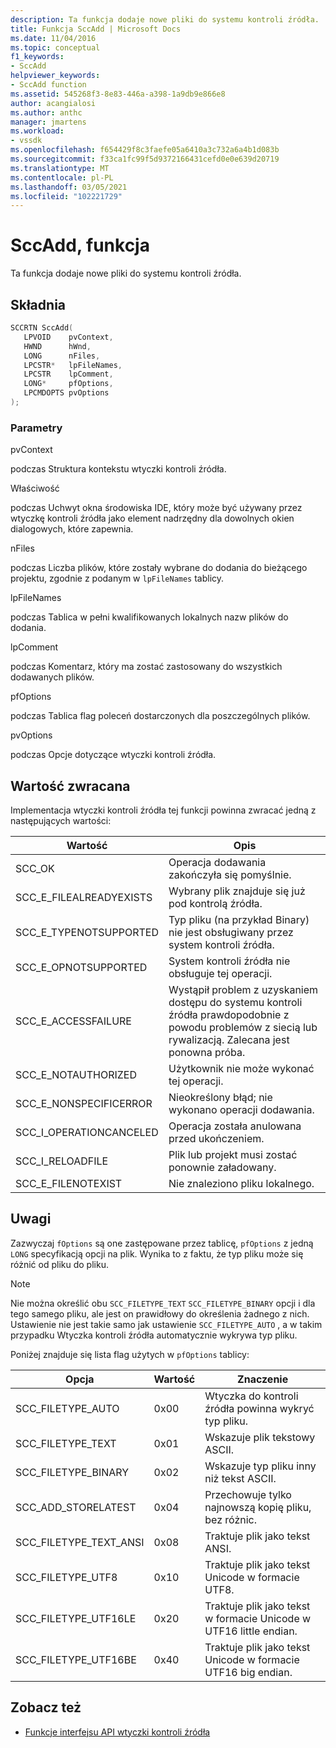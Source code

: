 ```yaml
---
description: Ta funkcja dodaje nowe pliki do systemu kontroli źródła.
title: Funkcja SccAdd | Microsoft Docs
ms.date: 11/04/2016
ms.topic: conceptual
f1_keywords:
- SccAdd
helpviewer_keywords:
- SccAdd function
ms.assetid: 545268f3-8e83-446a-a398-1a9db9e866e8
author: acangialosi
ms.author: anthc
manager: jmartens
ms.workload:
- vssdk
ms.openlocfilehash: f654429f8c3faefe05a6410a3c732a6a4b1d083b
ms.sourcegitcommit: f33ca1fc99f5d9372166431cefd0e0e639d20719
ms.translationtype: MT
ms.contentlocale: pl-PL
ms.lasthandoff: 03/05/2021
ms.locfileid: "102221729"
---
```

# <a name="sccadd-function"></a>SccAdd, funkcja
Ta funkcja dodaje nowe pliki do systemu kontroli źródła.

## <a name="syntax"></a>Składnia

```cpp
SCCRTN SccAdd(
   LPVOID    pvContext,
   HWND      hWnd,
   LONG      nFiles,
   LPCSTR*   lpFileNames,
   LPCSTR    lpComment,
   LONG*     pfOptions,
   LPCMDOPTS pvOptions
);
```

### <a name="parameters"></a>Parametry
 pvContext

podczas Struktura kontekstu wtyczki kontroli źródła.

 Właściwość

podczas Uchwyt okna środowiska IDE, który może być używany przez wtyczkę kontroli źródła jako element nadrzędny dla dowolnych okien dialogowych, które zapewnia.

 nFiles

podczas Liczba plików, które zostały wybrane do dodania do bieżącego projektu, zgodnie z podanym w `lpFileNames` tablicy.

 lpFileNames

podczas Tablica w pełni kwalifikowanych lokalnych nazw plików do dodania.

 lpComment

podczas Komentarz, który ma zostać zastosowany do wszystkich dodawanych plików.

 pfOptions

podczas Tablica flag poleceń dostarczonych dla poszczególnych plików.

 pvOptions

podczas Opcje dotyczące wtyczki kontroli źródła.

## <a name="return-value"></a>Wartość zwracana
 Implementacja wtyczki kontroli źródła tej funkcji powinna zwracać jedną z następujących wartości:

|Wartość|Opis|
|-----------|-----------------|
|SCC_OK|Operacja dodawania zakończyła się pomyślnie.|
|SCC_E_FILEALREADYEXISTS|Wybrany plik znajduje się już pod kontrolą źródła.|
|SCC_E_TYPENOTSUPPORTED|Typ pliku (na przykład Binary) nie jest obsługiwany przez system kontroli źródła.|
|SCC_E_OPNOTSUPPORTED|System kontroli źródła nie obsługuje tej operacji.|
|SCC_E_ACCESSFAILURE|Wystąpił problem z uzyskaniem dostępu do systemu kontroli źródła prawdopodobnie z powodu problemów z siecią lub rywalizacją. Zalecana jest ponowna próba.|
|SCC_E_NOTAUTHORIZED|Użytkownik nie może wykonać tej operacji.|
|SCC_E_NONSPECIFICERROR|Nieokreślony błąd; nie wykonano operacji dodawania.|
|SCC_I_OPERATIONCANCELED|Operacja została anulowana przed ukończeniem.|
|SCC_I_RELOADFILE|Plik lub projekt musi zostać ponownie załadowany.|
|SCC_E_FILENOTEXIST|Nie znaleziono pliku lokalnego.|

## <a name="remarks"></a>Uwagi
 Zazwyczaj `fOptions` są one zastępowane przez tablicę, `pfOptions` z jedną `LONG` specyfikacją opcji na plik. Wynika to z faktu, że typ pliku może się różnić od pliku do pliku.

> [!NOTE]
> Nie można określić obu `SCC_FILETYPE_TEXT` `SCC_FILETYPE_BINARY` opcji i dla tego samego pliku, ale jest on prawidłowy do określenia żadnego z nich. Ustawienie nie jest takie samo jak ustawienie `SCC_FILETYPE_AUTO` , a w takim przypadku Wtyczka kontroli źródła automatycznie wykrywa typ pliku.

 Poniżej znajduje się lista flag użytych w `pfOptions` tablicy:

|Opcja|Wartość|Znaczenie|
|------------|-----------|-------------|
|SCC_FILETYPE_AUTO|0x00|Wtyczka do kontroli źródła powinna wykryć typ pliku.|
|SCC_FILETYPE_TEXT|0x01|Wskazuje plik tekstowy ASCII.|
|SCC_FILETYPE_BINARY|0x02|Wskazuje typ pliku inny niż tekst ASCII.|
|SCC_ADD_STORELATEST|0x04|Przechowuje tylko najnowszą kopię pliku, bez różnic.|
|SCC_FILETYPE_TEXT_ANSI|0x08|Traktuje plik jako tekst ANSI.|
|SCC_FILETYPE_UTF8|0x10|Traktuje plik jako tekst Unicode w formacie UTF8.|
|SCC_FILETYPE_UTF16LE|0x20|Traktuje plik jako tekst w formacie Unicode w UTF16 little endian.|
|SCC_FILETYPE_UTF16BE|0x40|Traktuje plik jako tekst Unicode w formacie UTF16 big endian.|

## <a name="see-also"></a>Zobacz też
- [Funkcje interfejsu API wtyczki kontroli źródła](../extensibility/source-control-plug-in-api-functions.md)
